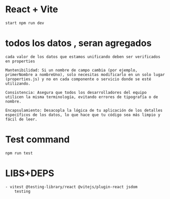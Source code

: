 # React + Vite

    start npm run dev


# todos los datos , seran agregados


    cada valor de los datos que estamos unificando deben ser verificados en properties

    Mantenibilidad: Si un nombre de campo cambia (por ejemplo, primerNombre a nombreUno), solo necesitas modificarlo en un solo lugar (properties.js) y no en cada componente o servicio donde se esté utilizando.

    Consistencia: Asegura que todos los desarrolladores del equipo utilicen la misma terminología, evitando errores de tipografía o de nombre.

    Encapsulamiento: Desacopla la lógica de tu aplicación de los detalles específicos de los datos, lo que hace que tu código sea más limpio y fácil de leer.

# Test command
    npm run test


# LIBS+DEPS

    - vitest @testing-library/react @vitejs/plugin-react jsdom
        testing
    
    